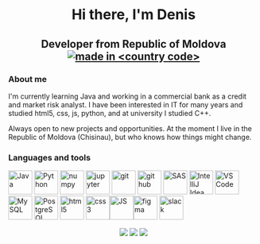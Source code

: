 <div id="header" align="center"> 
<H1>Hi there, I'm Denis</H1>
  <h2>Developer from Republic of Moldova 
    <a href="https://en.wikipedia.org/wiki/Moldova">
      <img src="https://raw.githubusercontent.com/pedromxavier/flag-badges/main/badges/MD.svg" alt="made in <country code>">
    </a>
  </h2>
</div>

### About me
I'm currently learning Java and working in a commercial bank as a credit and market risk analyst.
I have been interested in IT for many years and studied html5, css, js, python, and at university I studied C++.

Always open to new projects and opportunities. At the moment I live in the Republic of Moldova (Chisinau), but who knows how things might change.

### Languages and tools
<img src="https://cdn.jsdelivr.net/gh/devicons/devicon/icons/java/java-original-wordmark.svg" title="Java" width="48" hight="48" /> <img src="https://cdn.jsdelivr.net/gh/devicons/devicon/icons/python/python-original-wordmark.svg" title="Python" width="48" hight="48"  />  <img src="https://cdn.jsdelivr.net/gh/devicons/devicon/icons/numpy/numpy-original-wordmark.svg"  title="numpy" width="48" hight="48" /> <img src="https://cdn.jsdelivr.net/gh/devicons/devicon/icons/jupyter/jupyter-original-wordmark.svg"  title="jupyter" width="48" hight="48"/> <img src="https://cdn.jsdelivr.net/gh/devicons/devicon/icons/git/git-original-wordmark.svg"  title="git" width="48" hight="48" /> <img src="https://cdn.jsdelivr.net/gh/devicons/devicon/icons/github/github-original-wordmark.svg"  title="git hub" width="48" hight="48" /> <img src="https://upload.wikimedia.org/wikipedia/commons/1/10/SAS_logo_horiz.svg" title="SAS" width="48" hight="48" />  <img src="https://cdn.jsdelivr.net/gh/devicons/devicon/icons/intellij/intellij-plain-wordmark.svg" title="IntelliJ Idea" width="48" hight="48" /> <img src="https://cdn.jsdelivr.net/gh/devicons/devicon/icons/vscode/vscode-original-wordmark.svg" title="VSCode" width="48" hight="48"/> <img src="https://cdn.jsdelivr.net/gh/devicons/devicon/icons/mysql/mysql-original-wordmark.svg"  title="MySQL" width="48" hight="48"/> <img src="https://cdn.jsdelivr.net/gh/devicons/devicon/icons/postgresql/postgresql-original.svg" title="PostgreSQL" width="48" hight="48" /> <img src="https://cdn.jsdelivr.net/gh/devicons/devicon/icons/html5/html5-original-wordmark.svg" title="html5" width="48" hight="48"/> <img src="https://cdn.jsdelivr.net/gh/devicons/devicon/icons/css3/css3-original-wordmark.svg" title="css3" width="48" hight="48" /><img src="https://cdn.jsdelivr.net/gh/devicons/devicon/icons/javascript/javascript-plain.svg" title="JS" width="48" hight="48"  /><img src="https://cdn.jsdelivr.net/gh/devicons/devicon/icons/figma/figma-original.svg" 
   title="figma" width="48" hight="48"  /> <img src="https://cdn.jsdelivr.net/gh/devicons/devicon/icons/slack/slack-original.svg"  title="slack" width="48" hight="48" />
<div id="stat" align="center">
  <img src="http://github-profile-summary-cards.vercel.app/api/cards/profile-details?username=dsersun&theme=zenburn" />
  <img src="http://github-profile-summary-cards.vercel.app/api/cards/repos-per-language?username=dsersun&theme=zenburn" />
  <img src="http://github-profile-summary-cards.vercel.app/api/cards/stats?username=dsersun&theme=zenburn" />
</div>

<!--
**dsrsun/dsersun** is a ✨ _special_ ✨ repository because its `README.md` (this file) appears on your GitHub profile.

Here are some ideas to get you started:

- 🔭 I’m currently working on ...
- 🌱 I’m currently learning ...
- 👯 I’m looking to collaborate on ...
- 🤔 I’m looking for help with ...
- 💬 Ask me about ...
- 📫 How to reach me: ...
- 😄 Pronouns: ...
- ⚡ Fun fact: ...
-->
